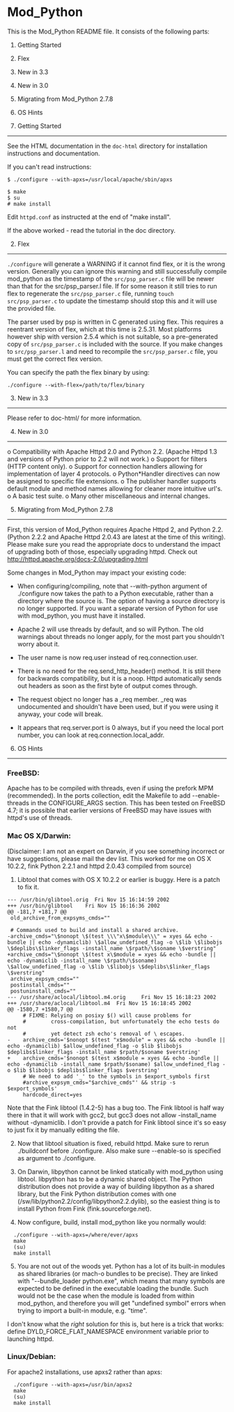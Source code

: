 Mod_Python
==========

This is the Mod_Python README file. It consists of the following parts:


1. Getting Started
2. Flex
3. New in 3.3
4. New in 3.0
5. Migrating from Mod_Python 2.7.8
6. OS Hints


1. Getting Started
------------------

See the HTML documentation in the `doc-html` directory for installation
instructions and documentation.

If you can't read instructions:

```shell
$ ./configure --with-apxs=/usr/local/apache/sbin/apxs

$ make
$ su
# make install
```

Edit `httpd.conf` as instructed at the end of "make install".

If the above worked - read the tutorial in the doc directory.

2. Flex
-------

`./configure` will generate a WARNING if it cannot find flex, or it
is the wrong version. Generally you can ignore this warning and still
successfully compile mod_python as the timestamp of the `src/psp_parser.c`
file will be newer than that for the src/psp_parser.l file. If for some
reason it still tries to run flex to regenerate the `src/psp_parser.c`
file, running `touch src/psp_parser.c` to update the timestamp should
stop this and it will use the provided file.

The parser used by psp is written in C generated using flex. This
requires a reentrant version of flex, which at this time is 2.5.31.
Most platforms however ship with version 2.5.4 which is not suitable,
so a pre-generated copy of `src/psp_parser.c` is included with the source.
If you make changes to `src/psp_parser.l` and need to recompile the
`src/psp_parser.c` file, you must get the correct flex version.

You can specify the path the flex binary by using:

```shell
./configure --with-flex=/path/to/flex/binary
```

3. New in 3.3
-------------

Please refer to doc-html/ for more information.

4. New in 3.0
-------------

o  Compatibility with Apache Httpd 2.0 and Python 2.2. (Apache Httpd
   1.3 and versions of Python prior to 2.2 will not work.)
o  Support for filters (HTTP content only).
o  Support for connection handlers allowing for implementation of
   layer 4 protocols.
o  Python*Handler directives can now be assigned to specific file
   extensions.
o  The publisher handler supports default module and method names
   allowing for cleaner more intuitive url's.
o  A basic test suite.
o  Many other miscellaneous and internal changes.

5. Migrating from Mod_Python 2.7.8
----------------------------------

First, this version of Mod_Python requires Apache Httpd 2, and Python
2.2. (Python 2.2.2 and Apache Httpd 2.0.43 are latest at the time of
this writing). Please make sure you read the appropriate docs to
understand the impact of upgrading both of those, especially upgrading
httpd. Check out http://httpd.apache.org/docs-2.0/upgrading.html

Some changes in Mod_Python may impact your existing code:

* When configuring/compiling, note that --with-python argument of
./configure now takes the path to a Python executable, rather than
a directory where the source is. The option of having a source
directory is no longer supported. If you want a separate version of
Python for use with mod_python, you must have it installed.

* Apache 2 will use threads by default, and so will Python. The old
warnings about threads no longer apply, for the most part you
shouldn't worry about it.

* The user name is now req.user instead of req.connection.user.

* There is no need for the req.send_http_header() method. It is still
there for backwards compatibility, but it is a noop. Httpd automatically
sends out headers as soon as the first byte of output comes through.

* The request object no longer has a _req member. _req was undocumented and
shouldn't have been used, but if you were using it anyway, your
code will break.

* It appears that req.server.port is 0 always, but if you need the local port number, you can look at req.connection.local_addr.

6. OS Hints
-----------

### FreeBSD:

Apache has to be compiled with threads, even if using the prefork MPM
(recommended). In the ports collection, edit the Makefile to add
--enable-threads in the CONFIGURE_ARGS section.  This has been tested
on FreeBSD 4.7; it is possible that earlier versions of FreeBSD may
have issues with httpd's use of threads.

### Mac OS X/Darwin:

(Disclaimer: I am not an expert on Darwin, if you see something
incorrect or have suggestions, please mail the dev list. This worked
for me on OS X 10.2.2, fink Python 2.2.1 and httpd 2.0.43 compiled
from source)

1. Libtool that comes with OS X 10.2.2 or earlier is buggy. Here is a patch to fix it.

```shell
--- /usr/bin/glibtool.orig  Fri Nov 15 16:14:59 2002
+++ /usr/bin/glibtool    Fri Nov 15 16:16:36 2002
@@ -181,7 +181,7 @@
 old_archive_from_expsyms_cmds=""

 # Commands used to build and install a shared archive.
-archive_cmds="\$nonopt \$(test \\\"x\$module\\\" = xyes && echo -bundle || echo -dynamiclib) \$allow_undefined_flag -o \$lib \$libobjs \$deplibs\$linker_flags -install_name \$rpath/\$soname \$verstring"
+archive_cmds="\$nonopt \$(test x\$module = xyes && echo -bundle || echo -dynamiclib -install_name \$rpath/\$soname) \$allow_undefined_flag -o \$lib \$libobjs \$deplibs\$linker_flags \$verstring"
 archive_expsym_cmds=""
 postinstall_cmds=""
 postuninstall_cmds=""
--- /usr/share/aclocal/libtool.m4.orig     Fri Nov 15 16:18:23 2002
+++ /usr/share/aclocal/libtool.m4  Fri Nov 15 16:18:45 2002
@@ -1580,7 +1580,7 @@
     # FIXME: Relying on posixy $() will cause problems for
     #        cross-compilation, but unfortunately the echo tests do not
     #        yet detect zsh echo's removal of \ escapes.
-    archive_cmds='$nonopt $(test "x$module" = xyes && echo -bundle || echo -dynamiclib) $allow_undefined_flag -o $lib $libobjs $deplibs$linker_flags -install_name $rpath/$soname $verstring'
+    archive_cmds='$nonopt $(test x$module = xyes && echo -bundle || echo -dynamiclib -install_name $rpath/$soname) $allow_undefined_flag -o $lib $libobjs $deplibs$linker_flags $verstring'
     # We need to add '_' to the symbols in $export_symbols first
     #archive_expsym_cmds="$archive_cmds"' && strip -s $export_symbols'
     hardcode_direct=yes
```

Note that the Fink libtool (1.4.2-5) has a bug too. The Fink libtool
is half way there in that it will work with gcc2, but gcc3 does not
allow -install_name without -dynamiclib. I don't provide a patch for
Fink libtool since it's so easy to just fix it by manually editing the
file.

2. Now that libtool situation is fixed, rebuild httpd. Make sure to
rerun ./buildconf before ./configure. Also make sure --enable-so is
specified as argument to ./configure.

3. On Darwin, libpython cannot be linked statically with mod_python
using libtool. libpython has to be a dynamic shared object. The Python
distribution does not provide a way of building libpython as a shared
library, but the Fink Python distribution comes with one
(/sw/lib/python2.2/config/libpython2.2.dylib), so the easiest thing is
to install Python from Fink (fink.sourceforge.net).

4. Now configure, build, install mod_python like you normally would:

```shell
  ./configure --with-apxs=/where/ever/apxs
  make
  (su)
  make install
```

5. You are not out of the woods yet. Python has a lot of its built-in
modules as shared libraries (or mach-o bundles to be precise). They
are linked with "--bundle_loader python.exe", which means that many
symbols are expected to be defined in the executable loading the
bundle. Such would not be the case when the module is loaded from
within mod_python, and therefore you will get "undefined symbol"
errors when trying to import a built-in module, e.g. "time".

I don't know what the *right* solution for this is, but here is a
trick that works: define DYLD_FORCE_FLAT_NAMESPACE environment
variable prior to launching httpd.

### Linux/Debian:

For apache2 installations, use apxs2 rather than apxs:
```shell
  ./configure --with-apxs=/usr/bin/apxs2
  make
  (su)
  make install
```